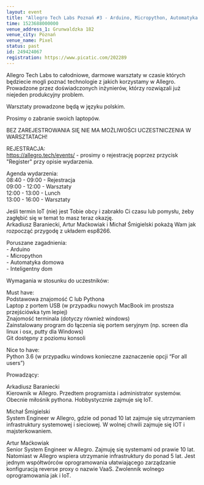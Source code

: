 ```yaml
---
layout: event
title: "Allegro Tech Labs Poznań #3 - Arduino, Micropython, Automatyka domowa"
time: 1523688000000
venue_address_1: Grunwaldzka 182
venue_city: Poznań
venue_name: Pixel 
status: past
id: 249424067
registration: https://www.picatic.com/202289
---
```


<p>Allegro Tech Labs to całodniowe, darmowe warsztaty w czasie których będziecie mogli poznać technologie z jakich korzystamy w Allegro. Prowadzone przez doświadczonych inżynierów, którzy rozwiązali już niejeden produkcyjny problem.</p>
<p>Warsztaty prowadzone będą w języku polskim.</p>
<p>Prosimy o zabranie swoich laptopów.</p>
<p>BEZ ZAREJESTROWANIA SIĘ NIE MA MOŻLIWOŚCI UCZESTNICZENIA W WARSZTATACH!</p>
<p>REJESTRACJA:
  <br/>
  <a href="https://allegro.tech/events/" class="linkified">https://allegro.tech/events/</a> - prosimy o rejestrację poprzez przycisk "Register" przy opisie wydarzenia.</p>
<p>Agenda wydarzenia:
  <br/>08:40 - 09:00 - Rejestracja
  <br/>09:00 - 12:00 - Warsztaty
  <br/>12:00 - 13:00 - Lunch
  <br/>13:00 - 16:00 - Warsztaty</p>
<p>Jeśli termin IoT (nie) jest Tobie obcy i zabrakło Ci czasu lub pomysłu, żeby zagłębić się w temat to masz teraz okazję.
  <br/>Arkadiusz Baraniecki, Artur Maćkowiak i Michał Śmigielski pokażą Wam jak rozpocząć przygodę z układem esp8266.</p>
<p>Poruszane zagadnienia:
  <br/>- Arduino
  <br/>- Micropython
  <br/>- Automatyka domowa
  <br/>- Inteligentny dom</p>
<p>Wymagania w stosunku do uczestników:</p>
<p>Must have:
  <br/>Podstawowa znajomość C lub Pythona
  <br/>Laptop z portem USB (w przypadku nowych MacBook im prostsza przejściówka tym lepiej)
  <br/>Znajomość terminala (dotyczy również windows)
  <br/>Zainstalowany program do łączenia się portem seryjnym (np. screen dla linux i osx, putty dla Windows)
  <br/>Git dostępny z poziomu konsoli</p>
<p>Nice to have:
  <br/>Python 3.6 (w przypadku windows konieczne zaznaczenie opcji “For all users”)</p>
<p>Prowadzący:</p>
<p>Arkadiusz Baraniecki
  <br/>Kierownik w Allegro. Przedtem programista i administrator systemów. Obecnie miłośnik pythona. Hobbystycznie zajmuje się IoT.</p>
<p>Michał Śmigielski
  <br/>System Engineer w Allegro, gdzie od ponad 10 lat zajmuje się utrzymaniem infrastruktury systemowej i sieciowej. W wolnej chwili zajmuje się IOT i majsterkowaniem.</p>
<p>Artur Maćkowiak
  <br/>Senior System Engineer w Allegro. Zajmuję się systemami od prawie 10 lat. Natomiast w Allegro wspiera utrzymanie infrastruktury do ponad 5 lat. Jest jednym współtwórców oprogramowania ułatwiającego zarządzanie konfiguracją reverse proxy o nazwie VaaS.
  Zwolennik wolnego oprogramowania jak i IoT.</p>
